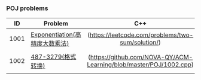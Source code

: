 ### POJ problems

| ID | Problem | C++ | Java |
| --- | --- | :---: | :--- |
| 1001 | [Exponentiation(高精度大数乘法)](http://poj.org/problem?id=1001) | (https://leetcode.com/problems/two-sum/solution/) | [C++](0001-Two-Sum/cpp-0001/) | [Java](0001-Two-Sum/java-0001/src/) |
| | | | |
| 1002 | [487-3279(格式转换)](http://poj.org/problem?id=1002) | (https://github.com/NOVA-QY/ACM-Learning/blob/master/POJ/1002.cpp) |  | |
| | | | |


